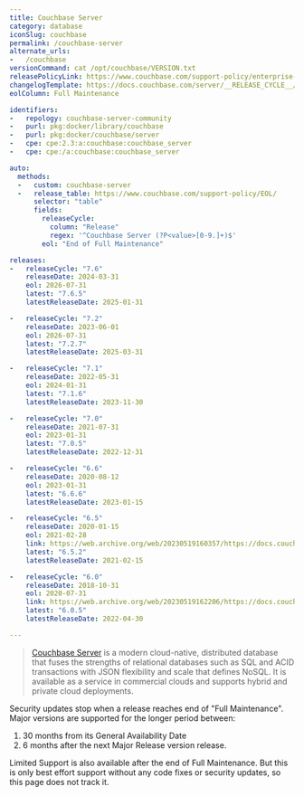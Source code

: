 ```yaml
---
title: Couchbase Server
category: database
iconSlug: couchbase
permalink: /couchbase-server
alternate_urls:
-   /couchbase
versionCommand: cat /opt/couchbase/VERSION.txt
releasePolicyLink: https://www.couchbase.com/support-policy/enterprise-software/
changelogTemplate: https://docs.couchbase.com/server/__RELEASE_CYCLE__/release-notes/relnotes.html
eolColumn: Full Maintenance

identifiers:
-   repology: couchbase-server-community
-   purl: pkg:docker/library/couchbase
-   purl: pkg:docker/couchbase/server
-   cpe: cpe:2.3:a:couchbase:couchbase_server
-   cpe: cpe:/a:couchbase:couchbase_server

auto:
  methods:
  -   custom: couchbase-server
  -   release_table: https://www.couchbase.com/support-policy/EOL/
      selector: "table"
      fields:
        releaseCycle:
          column: "Release"
          regex: '^Couchbase Server (?P<value>[0-9.]+)$'
        eol: "End of Full Maintenance"

releases:
-   releaseCycle: "7.6"
    releaseDate: 2024-03-31
    eol: 2026-07-31
    latest: "7.6.5"
    latestReleaseDate: 2025-01-31

-   releaseCycle: "7.2"
    releaseDate: 2023-06-01
    eol: 2026-07-31
    latest: "7.2.7"
    latestReleaseDate: 2025-03-31

-   releaseCycle: "7.1"
    releaseDate: 2022-05-31
    eol: 2024-01-31
    latest: "7.1.6"
    latestReleaseDate: 2023-11-30

-   releaseCycle: "7.0"
    releaseDate: 2021-07-31
    eol: 2023-01-31
    latest: "7.0.5"
    latestReleaseDate: 2022-12-31

-   releaseCycle: "6.6"
    releaseDate: 2020-08-12
    eol: 2023-01-31
    latest: "6.6.6"
    latestReleaseDate: 2023-01-15

-   releaseCycle: "6.5"
    releaseDate: 2020-01-15
    eol: 2021-02-28
    link: https://web.archive.org/web/20230519160357/https://docs.couchbase.com/server/6.5/release-notes/relnotes.html
    latest: "6.5.2"
    latestReleaseDate: 2021-02-15

-   releaseCycle: "6.0"
    releaseDate: 2018-10-31
    eol: 2020-07-31
    link: https://web.archive.org/web/20230519162206/https://docs.couchbase.com/server/6.0/release-notes/relnotes.html
    latest: "6.0.5"
    latestReleaseDate: 2022-04-30

---
```


> [Couchbase Server](https://www.couchbase.com/products/server) is a modern cloud-native,
> distributed database that fuses the strengths of relational databases such as SQL and ACID
> transactions with JSON flexibility and scale that defines NoSQL. It is available as a service in
> commercial clouds and supports hybrid and private cloud deployments.

Security updates stop when a release reaches end of "Full Maintenance". Major versions are supported
for the longer period between:

1. 30 months from its General Availability Date
2. 6 months after the next Major Release version release.

Limited Support is also available after the end of Full Maintenance. But this is only best effort
support without any code fixes or security updates, so this page does not track it.
